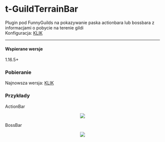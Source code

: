 # t-GuildTerrainBar

Plugin pod FunnyGuilds na pokazywanie paska actionbara lub bossbara z informacjami o pobycie na terenie gildi
<br>
Konfiguracja: <a href="https://pastebin.com/J6VJyd5n">KLIK</a>

---

#### Wspierane wersje
1.16.5+

### Pobieranie
Najnowsza wersja: <a href="https://github.com/ticzuu/GuildTerrainBar/releases/tag/release">KLIK</a>

### Przykłady
ActionBar
<p align="center">
  <img src="https://i.imgur.com/3O4BxRR.png">
</p>
BossBar
<p align="center">
  <img src="https://i.imgur.com/6tqELcU.png">
</p>
